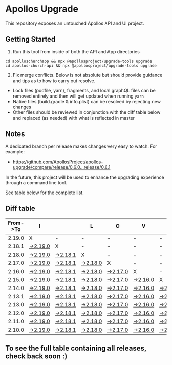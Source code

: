 # Apollos Upgrade

This repository exposes an untouched Apollos API and UI project.

## Getting Started

1. Run this tool from inside of both the API and App directories

```
cd apolloschurchapp && npx @apollosproject/upgrade-tools upgrade
cd apollos-church-api && npx @apollosproject/upgrade-tools upgrade
```

2. Fix merge conflicts. Below is not absolute but should provide guidance and tips as to how to carry out resolve.
* Lock files (podfile, yarn), fragments, and local graphQL files can be removed entirely and then will get updated when running `yarn`
* Native files (build.gradle & info.plist) can be resolved by rejecting new changes
* Other files should be reviewed in conjunction with the diff table below and replaced (as needed) with what is reflected in master

## Notes

A dedicated branch per release makes changes very easy
to watch. For example:

* https://github.com/ApollosProject/apollos-upgrade/compare/release/0.6.0...release/0.6.1

In the future, this project will be used to enhance the upgrading experience through a command line tool.

See table below for the complete list.

## Diff table

| From->To | I                                                                                                    |                                                                                                      | L                                                                                                    | O                                                                                                    | V                                                                                                    | E                                                                                                    |                                                                                                      | D                                                                                                    | I                                                                                                    | F                                                                                                    | F                                                                                                    | S   |
| -------- | ---------------------------------------------------------------------------------------------------- | ---------------------------------------------------------------------------------------------------- | ---------------------------------------------------------------------------------------------------- | ---------------------------------------------------------------------------------------------------- | ---------------------------------------------------------------------------------------------------- | ---------------------------------------------------------------------------------------------------- | ---------------------------------------------------------------------------------------------------- | ---------------------------------------------------------------------------------------------------- | ---------------------------------------------------------------------------------------------------- | ---------------------------------------------------------------------------------------------------- | ---------------------------------------------------------------------------------------------------- | --- |
| 2.19.0   | X                                                                                                    | -                                                                                                    | -                                                                                                    | -                                                                                                    | -                                                                                                    | -                                                                                                    | -                                                                                                    | -                                                                                                    | -                                                                                                    | -                                                                                                    | -                                                                                                    | -   |
| 2.18.1   | [->2.19.0](https://github.com/ApollosProject/apollos-upgrade/compare/release/2.18.1..release/2.19.0) | X                                                                                                    | -                                                                                                    | -                                                                                                    | -                                                                                                    | -                                                                                                    | -                                                                                                    | -                                                                                                    | -                                                                                                    | -                                                                                                    | -                                                                                                    | -   |
| 2.18.0   | [->2.19.0](https://github.com/ApollosProject/apollos-upgrade/compare/release/2.18.0..release/2.19.0) | [->2.18.1](https://github.com/ApollosProject/apollos-upgrade/compare/release/2.18.0..release/2.18.1) | X                                                                                                    | -                                                                                                    | -                                                                                                    | -                                                                                                    | -                                                                                                    | -                                                                                                    | -                                                                                                    | -                                                                                                    | -                                                                                                    | -   |
| 2.17.0   | [->2.19.0](https://github.com/ApollosProject/apollos-upgrade/compare/release/2.17.0..release/2.19.0) | [->2.18.1](https://github.com/ApollosProject/apollos-upgrade/compare/release/2.17.0..release/2.18.1) | [->2.18.0](https://github.com/ApollosProject/apollos-upgrade/compare/release/2.17.0..release/2.18.0) | X                                                                                                    | -                                                                                                    | -                                                                                                    | -                                                                                                    | -                                                                                                    | -                                                                                                    | -                                                                                                    | -                                                                                                    | -   |
| 2.16.0   | [->2.19.0](https://github.com/ApollosProject/apollos-upgrade/compare/release/2.16.0..release/2.19.0) | [->2.18.1](https://github.com/ApollosProject/apollos-upgrade/compare/release/2.16.0..release/2.18.1) | [->2.18.0](https://github.com/ApollosProject/apollos-upgrade/compare/release/2.16.0..release/2.18.0) | [->2.17.0](https://github.com/ApollosProject/apollos-upgrade/compare/release/2.16.0..release/2.17.0) | X                                                                                                    | -                                                                                                    | -                                                                                                    | -                                                                                                    | -                                                                                                    | -                                                                                                    | -                                                                                                    | -   |
| 2.15.0   | [->2.19.0](https://github.com/ApollosProject/apollos-upgrade/compare/release/2.15.0..release/2.19.0) | [->2.18.1](https://github.com/ApollosProject/apollos-upgrade/compare/release/2.15.0..release/2.18.1) | [->2.18.0](https://github.com/ApollosProject/apollos-upgrade/compare/release/2.15.0..release/2.18.0) | [->2.17.0](https://github.com/ApollosProject/apollos-upgrade/compare/release/2.15.0..release/2.17.0) | [->2.16.0](https://github.com/ApollosProject/apollos-upgrade/compare/release/2.15.0..release/2.16.0) | X                                                                                                    | -                                                                                                    | -                                                                                                    | -                                                                                                    | -                                                                                                    | -                                                                                                    | -   |
| 2.14.0   | [->2.19.0](https://github.com/ApollosProject/apollos-upgrade/compare/release/2.14.0..release/2.19.0) | [->2.18.1](https://github.com/ApollosProject/apollos-upgrade/compare/release/2.14.0..release/2.18.1) | [->2.18.0](https://github.com/ApollosProject/apollos-upgrade/compare/release/2.14.0..release/2.18.0) | [->2.17.0](https://github.com/ApollosProject/apollos-upgrade/compare/release/2.14.0..release/2.17.0) | [->2.16.0](https://github.com/ApollosProject/apollos-upgrade/compare/release/2.14.0..release/2.16.0) | [->2.15.0](https://github.com/ApollosProject/apollos-upgrade/compare/release/2.14.0..release/2.15.0) | X                                                                                                    | -                                                                                                    | -                                                                                                    | -                                                                                                    | -                                                                                                    | -   |
| 2.13.1   | [->2.19.0](https://github.com/ApollosProject/apollos-upgrade/compare/release/2.13.1..release/2.19.0) | [->2.18.1](https://github.com/ApollosProject/apollos-upgrade/compare/release/2.13.1..release/2.18.1) | [->2.18.0](https://github.com/ApollosProject/apollos-upgrade/compare/release/2.13.1..release/2.18.0) | [->2.17.0](https://github.com/ApollosProject/apollos-upgrade/compare/release/2.13.1..release/2.17.0) | [->2.16.0](https://github.com/ApollosProject/apollos-upgrade/compare/release/2.13.1..release/2.16.0) | [->2.15.0](https://github.com/ApollosProject/apollos-upgrade/compare/release/2.13.1..release/2.15.0) | [->2.14.0](https://github.com/ApollosProject/apollos-upgrade/compare/release/2.13.1..release/2.14.0) | X                                                                                                    | -                                                                                                    | -                                                                                                    | -                                                                                                    | -   |
| 2.13.0   | [->2.19.0](https://github.com/ApollosProject/apollos-upgrade/compare/release/2.13.0..release/2.19.0) | [->2.18.1](https://github.com/ApollosProject/apollos-upgrade/compare/release/2.13.0..release/2.18.1) | [->2.18.0](https://github.com/ApollosProject/apollos-upgrade/compare/release/2.13.0..release/2.18.0) | [->2.17.0](https://github.com/ApollosProject/apollos-upgrade/compare/release/2.13.0..release/2.17.0) | [->2.16.0](https://github.com/ApollosProject/apollos-upgrade/compare/release/2.13.0..release/2.16.0) | [->2.15.0](https://github.com/ApollosProject/apollos-upgrade/compare/release/2.13.0..release/2.15.0) | [->2.14.0](https://github.com/ApollosProject/apollos-upgrade/compare/release/2.13.0..release/2.14.0) | [->2.13.1](https://github.com/ApollosProject/apollos-upgrade/compare/release/2.13.0..release/2.13.1) | X                                                                                                    | -                                                                                                    | -                                                                                                    | -   |
| 2.12.0   | [->2.19.0](https://github.com/ApollosProject/apollos-upgrade/compare/release/2.12.0..release/2.19.0) | [->2.18.1](https://github.com/ApollosProject/apollos-upgrade/compare/release/2.12.0..release/2.18.1) | [->2.18.0](https://github.com/ApollosProject/apollos-upgrade/compare/release/2.12.0..release/2.18.0) | [->2.17.0](https://github.com/ApollosProject/apollos-upgrade/compare/release/2.12.0..release/2.17.0) | [->2.16.0](https://github.com/ApollosProject/apollos-upgrade/compare/release/2.12.0..release/2.16.0) | [->2.15.0](https://github.com/ApollosProject/apollos-upgrade/compare/release/2.12.0..release/2.15.0) | [->2.14.0](https://github.com/ApollosProject/apollos-upgrade/compare/release/2.12.0..release/2.14.0) | [->2.13.1](https://github.com/ApollosProject/apollos-upgrade/compare/release/2.12.0..release/2.13.1) | [->2.13.0](https://github.com/ApollosProject/apollos-upgrade/compare/release/2.12.0..release/2.13.0) | X                                                                                                    | -                                                                                                    | -   |
| 2.11.0   | [->2.19.0](https://github.com/ApollosProject/apollos-upgrade/compare/release/2.11.0..release/2.19.0) | [->2.18.1](https://github.com/ApollosProject/apollos-upgrade/compare/release/2.11.0..release/2.18.1) | [->2.18.0](https://github.com/ApollosProject/apollos-upgrade/compare/release/2.11.0..release/2.18.0) | [->2.17.0](https://github.com/ApollosProject/apollos-upgrade/compare/release/2.11.0..release/2.17.0) | [->2.16.0](https://github.com/ApollosProject/apollos-upgrade/compare/release/2.11.0..release/2.16.0) | [->2.15.0](https://github.com/ApollosProject/apollos-upgrade/compare/release/2.11.0..release/2.15.0) | [->2.14.0](https://github.com/ApollosProject/apollos-upgrade/compare/release/2.11.0..release/2.14.0) | [->2.13.1](https://github.com/ApollosProject/apollos-upgrade/compare/release/2.11.0..release/2.13.1) | [->2.13.0](https://github.com/ApollosProject/apollos-upgrade/compare/release/2.11.0..release/2.13.0) | [->2.12.0](https://github.com/ApollosProject/apollos-upgrade/compare/release/2.11.0..release/2.12.0) | X                                                                                                    | -   |
| 2.10.0   | [->2.19.0](https://github.com/ApollosProject/apollos-upgrade/compare/release/2.10.0..release/2.19.0) | [->2.18.1](https://github.com/ApollosProject/apollos-upgrade/compare/release/2.10.0..release/2.18.1) | [->2.18.0](https://github.com/ApollosProject/apollos-upgrade/compare/release/2.10.0..release/2.18.0) | [->2.17.0](https://github.com/ApollosProject/apollos-upgrade/compare/release/2.10.0..release/2.17.0) | [->2.16.0](https://github.com/ApollosProject/apollos-upgrade/compare/release/2.10.0..release/2.16.0) | [->2.15.0](https://github.com/ApollosProject/apollos-upgrade/compare/release/2.10.0..release/2.15.0) | [->2.14.0](https://github.com/ApollosProject/apollos-upgrade/compare/release/2.10.0..release/2.14.0) | [->2.13.1](https://github.com/ApollosProject/apollos-upgrade/compare/release/2.10.0..release/2.13.1) | [->2.13.0](https://github.com/ApollosProject/apollos-upgrade/compare/release/2.10.0..release/2.13.0) | [->2.12.0](https://github.com/ApollosProject/apollos-upgrade/compare/release/2.10.0..release/2.12.0) | [->2.11.0](https://github.com/ApollosProject/apollos-upgrade/compare/release/2.10.0..release/2.11.0) | X   |

## To see the full table containing all releases, check back soon :)
